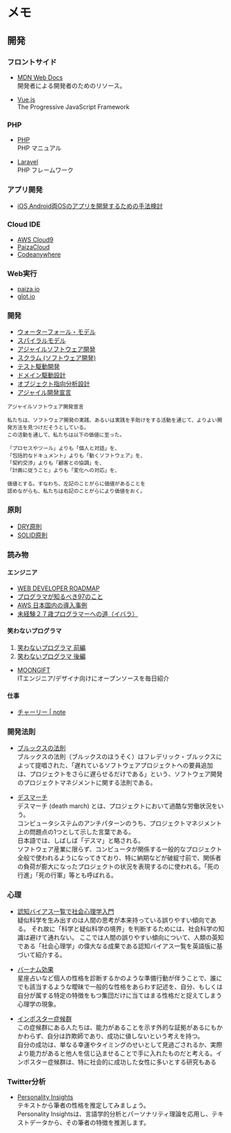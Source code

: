 # メモ

## 開発

### フロントサイド
- [MDN Web Docs](https://developer.mozilla.org/ja/)  
開発者による開発者のためのリソース。

- [Vue.js](https://cli.vuejs.org/)  
The Progressive JavaScript Framework 

### PHP
- [PHP](https://www.php.net/manual/ja/index.php)  
PHP マニュアル

- [Laravel](http://laravel.jp/)  
PHP フレームワーク

### アプリ開発
- [iOS,Android両OSのアプリを開発するための手法検討](https://qiita.com/hikarut/items/974e5782a3c0bf26f82a)  

### Cloud IDE
- [AWS Cloud9](https://aws.amazon.com/jp/cloud9/)  
- [PaizaCloud](https://paiza.cloud/ja/)  
- [Codeanywhere](https://codeanywhere.com/)  

### Web実行
- [paiza.io](https://paiza.io/ja)  
- [glot.io](https://glot.io/)  

### 開発
- [ウォーターフォール・モデル](https://ja.wikipedia.org/wiki/%E3%82%A6%E3%82%A9%E3%83%BC%E3%82%BF%E3%83%BC%E3%83%95%E3%82%A9%E3%83%BC%E3%83%AB%E3%83%BB%E3%83%A2%E3%83%87%E3%83%AB)  
- [スパイラルモデル](https://ja.wikipedia.org/wiki/%E3%82%B9%E3%83%91%E3%82%A4%E3%83%A9%E3%83%AB%E3%83%A2%E3%83%87%E3%83%AB)  
- [アジャイルソフトウェア開発](https://ja.wikipedia.org/wiki/%E3%82%A2%E3%82%B8%E3%83%A3%E3%82%A4%E3%83%AB%E3%82%BD%E3%83%95%E3%83%88%E3%82%A6%E3%82%A7%E3%82%A2%E9%96%8B%E7%99%BA)  
- [スクラム (ソフトウェア開発)](https://ja.wikipedia.org/wiki/%E3%82%B9%E3%82%AF%E3%83%A9%E3%83%A0_(%E3%82%BD%E3%83%95%E3%83%88%E3%82%A6%E3%82%A7%E3%82%A2%E9%96%8B%E7%99%BA))
- [テスト駆動開発](https://ja.wikipedia.org/wiki/%E3%83%86%E3%82%B9%E3%83%88%E9%A7%86%E5%8B%95%E9%96%8B%E7%99%BA) 
- [ドメイン駆動設計](https://ja.wikipedia.org/wiki/%E3%83%89%E3%83%A1%E3%82%A4%E3%83%B3%E9%A7%86%E5%8B%95%E8%A8%AD%E8%A8%88)
- [オブジェクト指向分析設計](https://ja.wikipedia.org/wiki/%E3%82%AA%E3%83%96%E3%82%B8%E3%82%A7%E3%82%AF%E3%83%88%E6%8C%87%E5%90%91%E5%88%86%E6%9E%90%E8%A8%AD%E8%A8%88)
- [アジャイル開発宣言](https://agilemanifesto.org/iso/ja/manifesto.html)

```
アジャイルソフトウェア開発宣言

私たちは、ソフトウェア開発の実践、あるいは実践を手助けをする活動を通じて、よりよい開発方法を見つけだそうとしている。
この活動を通して、私たちは以下の価値に至った。

「プロセスやツール」よりも「個人と対話」を、
「包括的なドキュメント」よりも「動くソフトウェア」を、
「契約交渉」よりも「顧客との協調」を、
「計画に従うこと」よりも「変化への対応」を、

価値とする。すなわち、左記のことがらに価値があることを
認めながらも、私たちは右記のことがらにより価値をおく。 
```

### 原則
- [DRY原則](https://ja.wikipedia.org/wiki/Don%27t_repeat_yourself)
- [SOLID原則](https://ja.wikipedia.org/wiki/SOLID)

### 読み物

#### エンジニア
- [WEB DEVELOPER ROADMAP](https://github.com/kamranahmedse/developer-roadmap)
- [プログラマが知るべき97のこと](https://プログラマが知るべき97のこと.com/)
- [AWS 日本国内の導入事例](https://aws.amazon.com/jp/solutions/case-studies-jp/)
- [未経験２７歳プログラマーへの道（イバラ）](http://ukkyo.sakura.ne.jp/)

#### 笑わないプログラマ  
1. [笑わないプログラマ 前編](https://yaasita.github.io/Gunsou01.html)  
1. [笑わないプログラマ 後編](https://yaasita.github.io/Gunsou02.html)  

- [MOONGIFT](https://www.moongift.jp/)  
ITエンジニア/デザイナ向けにオープンソースを毎日紹介

#### 仕事
- [チャーリー | note](https://note.com/tck)

### 開発法則
- [ブルックスの法則](https://ja.wikipedia.org/wiki/%E3%83%96%E3%83%AB%E3%83%83%E3%82%AF%E3%82%B9%E3%81%AE%E6%B3%95%E5%89%87)  
ブルックスの法則（ブルックスのほうそく）はフレデリック・ブルックスによって提唱された、「遅れているソフトウェアプロジェクトへの要員追加は、プロジェクトをさらに遅らせるだけである」という、ソフトウェア開発のプロジェクトマネジメントに関する法則である。  

- [デスマーチ](https://ja.wikipedia.org/wiki/%E3%83%87%E3%82%B9%E3%83%9E%E3%83%BC%E3%83%81)  
デスマーチ (death march) とは、プロジェクトにおいて過酷な労働状況をいう。  
コンピュータシステムのアンチパターンのうち、プロジェクトマネジメント上の問題点の1つとして示した言葉である。  
日本語では、しばしば「デスマ」と略される。  
ソフトウェア産業に限らず、コンピュータが関係する一般的なプロジェクト全般で使われるようになってきており、特に納期などが破綻寸前で、関係者の負荷が膨大になったプロジェクトの状況を表現するのに使われる。「死の行進」「死の行軍」等とも呼ばれる。 

### 心理

- [認知バイアス一覧で社会心理学入門](http://lelang.sites-hosting.com/naklang/method.html)  
疑似科学を生み出すのは人間の思考が本来持っている誤りやすい傾向である。 
それ故に「科学と疑似科学の境界」を判断するためには、社会科学の知識は避けて通れない。 
ここでは人間の誤りやすい傾向について、人類の英知である「社会心理学」の偉大なる成果である認知バイアス一覧を英語版に基づいて紹介する。

- [バーナム効果](https://ja.wikipedia.org/wiki/%E3%83%90%E3%83%BC%E3%83%8A%E3%83%A0%E5%8A%B9%E6%9E%9C)  
星座占いなど個人の性格を診断するかのような準備行動が伴うことで、誰にでも該当するような曖昧で一般的な性格をあらわす記述を、自分、もしくは自分が属する特定の特徴をもつ集団だけに当てはまる性格だと捉えてしまう心理学の現象。

- [インポスター症候群](https://ja.wikipedia.org/wiki/%E3%82%A4%E3%83%B3%E3%83%9D%E3%82%B9%E3%82%BF%E3%83%BC%E7%97%87%E5%80%99%E7%BE%A4)  
この症候群にある人たちは、能力があることを示す外的な証拠があるにもかかわらず、自分は詐欺師であり、成功に値しないという考えを持つ。  
自分の成功は、単なる幸運やタイミングのせいとして見過ごされるか、実際より能力があると他人を信じ込ませることで手に入れたものだと考える。インポスター症候群は、特に社会的に成功した女性に多いとする研究もある

### Twitter分析
- [Personality Insights](https://personality-insights-demo.ng.bluemix.net/)  
テキストから筆者の性格を推定してみましょう。  
Personality Insightsは、言語学的分析とパーソナリティ理論を応用し、テキストデータから、その筆者の特徴を推測します。 

